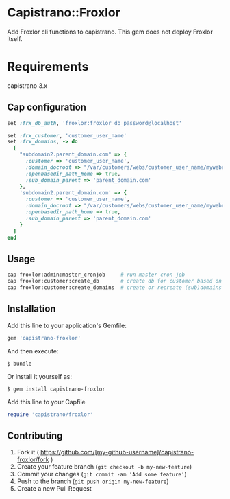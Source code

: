 # Capistrano::Froxlor

Add Froxlor cli functions to capistrano. This gem does not deploy Froxlor itself.

# Requirements

capistrano 3.x

## Cap configuration

```ruby
set :frx_db_auth, 'froxlor:froxlor_db_password@localhost'

set :frx_customer, 'customer_user_name'
set :frx_domains, -> do
  [
    "subdomain2.parent_domain.com" => {
      :customer => 'customer_user_name',
      :domain_docroot => "/var/customers/webs/customer_user_name/mywebroot",
      :openbasedir_path_home => true,
      :sub_domain_parent => 'parent_domain.com'
    },
    'subdomain2.parent_domain.com' => {
      :customer => 'customer_user_name',
      :domain_docroot => "/var/customers/webs/customer_user_name/mywebroot",
      :openbasedir_path_home => true,
      :sub_domain_parent => 'parent_domain.com'
    }
  ]
end
```

## Usage

```bash
cap froxlor:admin:master_cronjob     # run master cron job
cap froxlor:customer:create_db       # create db for customer based on latest name
cap froxlor:customer:create_domains  # create or recreate (sub)domains
```

## Installation

Add this line to your application's Gemfile:

```ruby
gem 'capistrano-froxlor'
```

And then execute:

    $ bundle

Or install it yourself as:

    $ gem install capistrano-froxlor

Add this line to your Capfile

```ruby
require 'capistrano/froxlor'
```

## Contributing

1. Fork it ( https://github.com/[my-github-username]/capistrano-froxlor/fork )
2. Create your feature branch (`git checkout -b my-new-feature`)
3. Commit your changes (`git commit -am 'Add some feature'`)
4. Push to the branch (`git push origin my-new-feature`)
5. Create a new Pull Request

